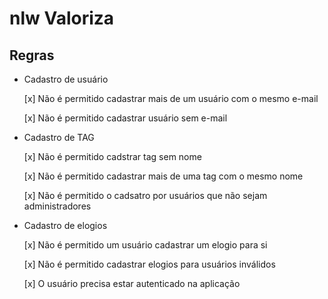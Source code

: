 # nlw Valoriza

## Regras

- Cadastro de usuário

    [x] Não é permitido cadastrar mais de um usuário com o mesmo e-mail
    
    [x] Não é permitido cadastrar usuário sem e-mail

- Cadastro de TAG

    [x] Não é permitido cadstrar tag sem nome

    [x] Não é permitido cadastrar mais de uma tag com o mesmo nome

    [x] Não é permitido o cadsatro por usuários que não sejam administradores

- Cadastro de elogios

    [x] Não é permitido um usuário cadastrar um elogio para si

    [x] Não é permitido cadastrar elogios para usuários inválidos

    [x] O usuário precisa estar autenticado na aplicação